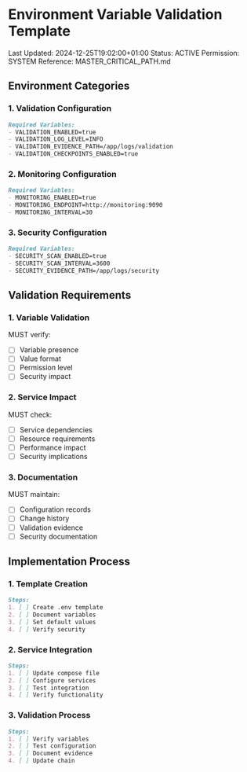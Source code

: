 # Environment Variable Validation Template
Last Updated: 2024-12-25T19:02:00+01:00
Status: ACTIVE
Permission: SYSTEM
Reference: MASTER_CRITICAL_PATH.md

## Environment Categories

### 1. Validation Configuration
```markdown
Required Variables:
- VALIDATION_ENABLED=true
- VALIDATION_LOG_LEVEL=INFO
- VALIDATION_EVIDENCE_PATH=/app/logs/validation
- VALIDATION_CHECKPOINTS_ENABLED=true
```

### 2. Monitoring Configuration
```markdown
Required Variables:
- MONITORING_ENABLED=true
- MONITORING_ENDPOINT=http://monitoring:9090
- MONITORING_INTERVAL=30
```

### 3. Security Configuration
```markdown
Required Variables:
- SECURITY_SCAN_ENABLED=true
- SECURITY_SCAN_INTERVAL=3600
- SECURITY_EVIDENCE_PATH=/app/logs/security
```

## Validation Requirements

### 1. Variable Validation
MUST verify:
- [ ] Variable presence
- [ ] Value format
- [ ] Permission level
- [ ] Security impact

### 2. Service Impact
MUST check:
- [ ] Service dependencies
- [ ] Resource requirements
- [ ] Performance impact
- [ ] Security implications

### 3. Documentation
MUST maintain:
- [ ] Configuration records
- [ ] Change history
- [ ] Validation evidence
- [ ] Security documentation

## Implementation Process

### 1. Template Creation
```markdown
Steps:
1. [ ] Create .env template
2. [ ] Document variables
3. [ ] Set default values
4. [ ] Verify security
```

### 2. Service Integration
```markdown
Steps:
1. [ ] Update compose file
2. [ ] Configure services
3. [ ] Test integration
4. [ ] Verify functionality
```

### 3. Validation Process
```markdown
Steps:
1. [ ] Verify variables
2. [ ] Test configuration
3. [ ] Document evidence
4. [ ] Update chain
```
